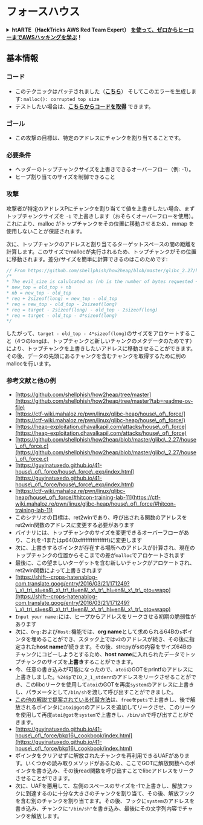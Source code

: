 # フォースハウス

<details>

<summary><strong>htARTE（HackTricks AWS Red Team Expert）</strong> <a href="https://training.hacktricks.xyz/courses/arte"><strong>を使って、ゼロからヒーローまでAWSハッキングを学ぶ</strong></a><strong>！</strong></summary>

HackTricks をサポートする他の方法:

* **HackTricks で企業を宣伝したい** または **HackTricks をPDFでダウンロードしたい** 場合は [**SUBSCRIPTION PLANS**](https://github.com/sponsors/carlospolop) をチェックしてください！
* [**公式PEASS＆HackTricksスワッグ**](https://peass.creator-spring.com)を手に入れる
* [**The PEASS Family**](https://opensea.io/collection/the-peass-family) を発見し、独占的な [**NFTs**](https://opensea.io/collection/the-peass-family) のコレクションを見つける
* **💬 [**Discordグループ**](https://discord.gg/hRep4RUj7f) に参加するか、[**telegramグループ**](https://t.me/peass) に参加するか、**Twitter** 🐦 [**@hacktricks\_live**](https://twitter.com/hacktricks\_live) をフォローする**
* **ハッキングテクニックを共有するために、** [**HackTricks**](https://github.com/carlospolop/hacktricks) と [**HackTricks Cloud**](https://github.com/carlospolop/hacktricks-cloud) のGitHubリポジトリにPRを提出する

</details>

## 基本情報

### コード

* このテクニックはパッチされました（[**こちら**](https://sourceware.org/git/?p=glibc.git;a=commitdiff;h=30a17d8c95fbfb15c52d1115803b63aaa73a285c)） そしてこのエラーを生成します: `malloc(): corrupted top size`
* テストしたい場合は、[**こちらからコードを取得**](https://guyinatuxedo.github.io/41-house\_of\_force/house\_force\_exp/index.html) できます。

### ゴール

* この攻撃の目標は、特定のアドレスにチャンクを割り当てることです。

### 必要条件

* ヘッダーのトップチャンクサイズを上書きできるオーバーフロー（例: -1）。
* ヒープ割り当てのサイズを制御できること

### 攻撃

攻撃者が特定のアドレスPにチャンクを割り当てて値を上書きしたい場合、まずトップチャンクサイズを `-1` で上書きします（おそらくオーバーフローを使用）。これにより、malloc がトップチャンクをその位置に移動させるため、mmap を使用しないことが保証されます。

次に、トップチャンクのアドレスと割り当てるターゲットスペースの間の距離を計算します。このサイズでmallocが実行されるため、トップチャンクがその位置に移動されます。差分/サイズを簡単に計算できるのはこのためです:
```c
// From https://github.com/shellphish/how2heap/blob/master/glibc_2.27/house_of_force.c#L59C2-L67C5
/*
* The evil_size is calulcated as (nb is the number of bytes requested + space for metadata):
* new_top = old_top + nb
* nb = new_top - old_top
* req + 2sizeof(long) = new_top - old_top
* req = new_top - old_top - 2sizeof(long)
* req = target - 2sizeof(long) - old_top - 2sizeof(long)
* req = target - old_top - 4*sizeof(long)
*/
```
したがって、`target - old_top - 4*sizeof(long)`のサイズをアロケートすること（4つのlongは、トップチャンクと新しいチャンクのメタデータのためです）により、トップチャンクを上書きしたいアドレスに移動させることができます。\
その後、データの先頭にあるチャンクを含むチャンクを取得するために別のmallocを行います。

### 参考文献と他の例

* [https://github.com/shellphish/how2heap/tree/master](https://github.com/shellphish/how2heap/tree/master?tab=readme-ov-file)
* [https://ctf-wiki.mahaloz.re/pwn/linux/glibc-heap/house\_of\_force/](https://ctf-wiki.mahaloz.re/pwn/linux/glibc-heap/house\_of\_force/)
* [https://heap-exploitation.dhavalkapil.com/attacks/house\_of\_force](https://heap-exploitation.dhavalkapil.com/attacks/house\_of\_force)
* [https://github.com/shellphish/how2heap/blob/master/glibc\_2.27/house\_of\_force.c](https://github.com/shellphish/how2heap/blob/master/glibc\_2.27/house\_of\_force.c)
* [https://guyinatuxedo.github.io/41-house\_of\_force/house\_force\_exp/index.html](https://guyinatuxedo.github.io/41-house\_of\_force/house\_force\_exp/index.html)
* [https://ctf-wiki.mahaloz.re/pwn/linux/glibc-heap/house\_of\_force/#hitcon-training-lab-11](https://ctf-wiki.mahaloz.re/pwn/linux/glibc-heap/house\_of\_force/#hitcon-training-lab-11)
* このシナリオの目標は、ret2winであり、呼び出される関数のアドレスをret2win関数のアドレスに変更する必要があります
* バイナリには、トップチャンクのサイズを変更できるオーバーフローがあり、これを-1またはp64(0xffffffffffffffff)に変更します
* 次に、上書きするポインタが存在する場所へのアドレスが計算され、現在のトップチャンクの位置からそこまでの差が`malloc`でアロケートされます
* 最後に、この望ましいターゲットを含む新しいチャンクがアロケートされ、ret2win関数によって上書きされます
* [https://shift--crops-hatenablog-com.translate.goog/entry/2016/03/21/171249?\_x\_tr\_sl=es&\_x\_tr\_tl=en&\_x\_tr\_hl=en&\_x\_tr\_pto=wapp](https://shift--crops-hatenablog-com.translate.goog/entry/2016/03/21/171249?\_x\_tr\_sl=es&\_x\_tr\_tl=en&\_x\_tr\_hl=en&\_x\_tr\_pto=wapp)
* `Input your name:`には、ヒープからアドレスをリークさせる初期の脆弱性があります
* 次に、`Org:`および`Host:`機能では、**org name**として求められる64Bの`s`ポインタを埋めることができ、スタック上では`v2`のアドレスが続き、その後に指定された**host name**が続きます。その後、strcpyがsの内容をサイズ64Bのチャンクにコピーしようとするため、**host name**に入れられたデータでトップチャンクのサイズを**上書き**することができます。
* 今、任意の書き込みが可能になったので、`atoi`のGOTをprintfのアドレスに上書きしました。`%24$p`で`IO_2_1_stderr`のアドレスをリークさせることができ、このlibcリークを使用して`atoi`のGOTを再度`system`のアドレスに上書きし、パラメータとして`/bin/sh`を渡して呼び出すことができました。
* [この他の解説で提案されている代替方法](https://ctf-wiki.mahaloz.re/pwn/linux/glibc-heap/house\_of\_force/#2016-bctf-bcloud)は、`free`を`puts`で上書きし、後で解放されるポインタに`atoi@got`のアドレスを追加してリークさせ、このリークを使用して再度`atoi@got`を`system`で上書きし、`/bin/sh`で呼び出すことができます。
* [https://guyinatuxedo.github.io/41-house\_of\_force/bkp16\_cookbook/index.html](https://guyinatuxedo.github.io/41-house\_of\_force/bkp16\_cookbook/index.html)
* ポインタをクリアせずに解放されたチャンクを再利用できるUAFがあります。いくつかの読み取りメソッドがあるため、ここでGOTに解放関数へのポインタを書き込み、その後read関数を呼び出すことでlibcアドレスをリークさせることができます。
* 次に、UAFを悪用して、左側のスペースのサイズを-1で上書きし、解放フックに到達するのに十分な大きさのチャンクを割り当て、その後、解放フックを含む別のチャンクを割り当てます。その後、フックに`system`のアドレスを書き込み、チャンクに`"/bin/sh"`を書き込み、最後にその文字列内容でチャンクを解放します。
